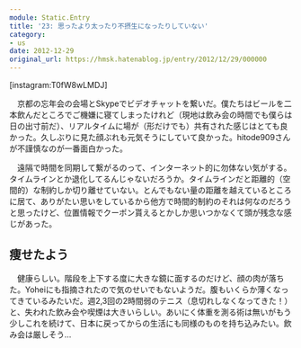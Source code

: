 ```yaml
---
module: Static.Entry
title: '23: 思ったより太ったり不摂生になったりしていない'
category:
- us
date: 2012-12-29
original_url: https://hmsk.hatenablog.jp/entry/2012/12/29/000000
---
```


[instagram:T0fW8wLMDJ]

　京都の忘年会の会場とSkypeでビデオチャットを繋いだ。僕たちはビールを二本飲んだところでご機嫌に寝てしまったけれど（現地は飲み会の時間でも僕らは日の出寸前だ）、リアルタイムに場が（形だけでも）共有された感じはとても良かった。久しぶりに見た顔ぶれも元気そうにしていて良かった。hitode909さんが不謹慎なのが一番面白かった。

　遠隔で時間を同期して繋がるのって、インターネット的に勿体ない気がする。タイムラインとか退化してるんじゃないだろうか。タイムラインだと距離的（空間的）な制約しか切り離せていない。とんでもない量の距離を越えているところに居て、ありがたい思いをしているから他方で時間的制約のそれは何なのだろうと思ったけど、位置情報でクーポン貰えるとかしか思いつかなくて頭が残念な感じがあった。

## 痩せたよう

　健康らしい。階段を上下する度に大きな鏡に面するのだけど、顔の肉が落ちた。Yoheiにも指摘されたので気のせいでもないようだ。腹もいくらか薄くなってきているみたいだ。週2,3回の2時間弱のテニス（息切れしなくなってきた！）と、失われた飲み会や喫煙は大きいらしい。あいにく体重を測る術は無いがもう少しこれを続けて、日本に戻ってからの生活にも同様のものを持ち込みたい。飲み会は厳しそう…
